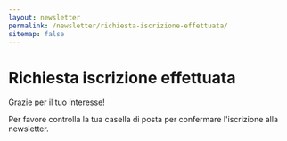 ```yaml
---
layout: newsletter
permalink: /newsletter/richiesta-iscrizione-effettuata/
sitemap: false
---
```


# Richiesta iscrizione effettuata

Grazie per il tuo interesse!

Per favore controlla la tua casella di posta per confermare l'iscrizione alla newsletter.
